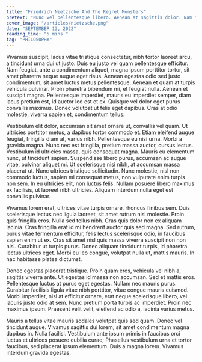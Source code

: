 ```yaml
---
title: "Friedrich Nietzsche And The Regret Monsters"
pretext: "Nunc vel pellentesque libero. Aenean at sagittis dolor. Nam fermentum quam metus, et finibus est condimentum non. Curabitur sed est semper, fermentum lectus in, consequat erat. Maecenas eleifend magna eget purus commodo vehicula. Sed volutpat faucibus ex, sit amet pellentesque est dictum ut. Vivamus eget aliquam justo, at placerat justo. Morbi fringilla quis neque quis vehicula. Lorem ipsum dolor sit amet, consectetur adipiscing elit. Morbi ultricies est quis justo pellentesque malesuada."
cover_image: "/articles/nietzsche.png"
date: "SEPTEMBER 13, 2022"
reading_time: "5 mins."
tag: "PHILOSOPHY"
---
```


Vivamus suscipit, lacus vitae tristique consectetur, nibh tortor laoreet arcu, a tincidunt urna dui ut justo. Duis eu justo vel quam pellentesque efficitur. Nam feugiat, ante a condimentum aliquet, magna ipsum porttitor tortor, sit amet pharetra neque augue eget risus. Aenean egestas odio sed justo condimentum, sit amet luctus metus pellentesque. Aenean et quam at turpis vehicula pulvinar. Proin pharetra bibendum mi, et feugiat nulla. Aenean et suscipit magna. Pellentesque imperdiet, mauris eu imperdiet semper, diam lacus pretium est, id auctor leo est et ex. Quisque vel dolor eget purus convallis maximus. Donec volutpat ut felis eget dapibus. Cras at odio molestie, viverra sapien et, condimentum tellus.

Vestibulum elit dolor, accumsan sit amet ornare ut, convallis vel quam. Ut ultricies porttitor metus, a dapibus tortor commodo et. Etiam eleifend augue feugiat, fringilla diam at, varius nibh. Pellentesque eu nisi urna. Morbi a gravida magna. Nunc nec est fringilla, pretium massa auctor, cursus lectus. Vestibulum id ultricies massa, quis consequat magna. Mauris eu elementum nunc, ut tincidunt sapien. Suspendisse libero purus, accumsan ac augue vitae, pulvinar aliquet mi. Ut scelerisque nisi nibh, at accumsan massa placerat ut. Nunc ultrices tristique sollicitudin. Nunc molestie, nisl non commodo luctus, sapien mi consequat metus, non vulputate enim turpis non sem. In eu ultricies elit, non luctus felis. Nullam posuere libero maximus ex facilisis, ut laoreet nibh ultricies. Aliquam interdum nulla eget est convallis pulvinar.

Vivamus lorem erat, ultrices vitae turpis ornare, rhoncus finibus sem. Duis scelerisque lectus nec ligula laoreet, sit amet rutrum nisl molestie. Proin quis fringilla eros. Nulla sed tellus nibh. Cras quis dolor non ex aliquam lacinia. Cras fringilla erat id mi hendrerit auctor quis sed magna. Sed rutrum, purus vitae fermentum efficitur, felis lectus scelerisque odio, in faucibus sapien enim ut ex. Cras sit amet nisl quis massa viverra suscipit non non nisi. Curabitur ut turpis purus. Donec aliquam tincidunt turpis, id pharetra lectus ultrices eget. Morbi eu leo congue, volutpat nulla ut, mattis mauris. In hac habitasse platea dictumst.

Donec egestas placerat tristique. Proin quam eros, vehicula vel nibh a, sagittis viverra ante. Ut egestas id massa non accumsan. Sed et mattis eros. Pellentesque luctus at purus eget egestas. Nullam nec mauris purus. Curabitur facilisis ligula vitae nibh porttitor, vitae congue mauris euismod. Morbi imperdiet, nisl at efficitur ornare, erat neque scelerisque libero, vel iaculis justo odio at sem. Nunc pretium porta turpis ac imperdiet. Proin nec maximus ipsum. Praesent velit velit, eleifend ac odio a, lacinia varius metus.

Mauris a tellus vitae mauris sodales volutpat quis sed quam. Donec vel tincidunt augue. Vivamus sagittis dui lorem, sit amet condimentum magna dapibus in. Nulla facilisi. Vestibulum ante ipsum primis in faucibus orci luctus et ultrices posuere cubilia curae; Phasellus vestibulum urna et tortor faucibus, sed placerat ipsum elementum. Duis a magna lorem. Vivamus interdum gravida egestas.